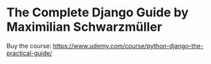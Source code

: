 # The Complete Django Guide by Maximilian Schwarzmüller

Buy the course: https://www.udemy.com/course/python-django-the-practical-guide/
